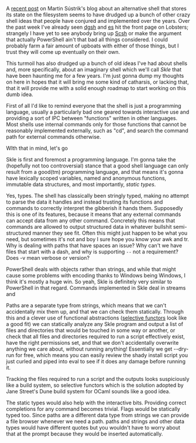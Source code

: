 A [recent post](http://250bpm.com/blog:153) on Martin Sústrik's blog about an
alternative shell that stores its state on the filesystem seems to have drudged
up a bunch of other crazy shell ideas that people have conjured and
implemented over the years. Over the past week I've already seen
[dgsh](https://www.spinellis.gr/sw/dgsh/) and
[es](https://wryun.github.io/es-shell/paper.html)
hit the front page on Lobsters; strangely I have yet to see anybody bring up
[Scsh](https://scsh.net/) or make the argument that actually PowerShell ain't
that bad all things considered. I could probably farm a fair amount of upboats
with either of those things, but I trust they will come up eventually on their
own.

This turmoil has also drudged up a bunch of old ideas I've had about shells
and, more specifically, about an imaginary shell which we'll call *Skle*
that have been haunting me for a few years. I'm just gonna dump my thoughts
on here in hopes that it will bring me some kind of catharsis, or lacking
that, that it will provide me with a solid enough roadmap to start working
on this dumb idea.

First of all I'd like to remind everyone that the shell is just a
programming language, usually a particularly bad one geared towards
interactive use and providing a sort of IPC between "functions"
written in other languages. Most shells use internal commands only for those
functions that cannot be reasonably implemented externally, such as "cd", and
search the command path for external commands otherwise.

WIth that in mind, let's go

Skle is first and foremost a programming language. I'm gonna take the (hopefully
not too controversial) stance that a good shell language can only result from a
good(tm) programming language, and that means it's gonna have lexically scoped
variables, named and anonymous functions, immutable data structures, and most
importantly, *static types*.

Yes, types. The shell has classically been stringly typed, making no attempt to
parse the data it handles and instead trusting its functions and commands to
correctly interpret the gibberish it hands them. Supposedly this is one of its
features, because it means that any external commands can accept data from any
other command. Concretely this means that commands are allowed to output
structured data in whatever bullshit semi-structured manner they see fit. Often
this might just happen to be what you need, but sometimes it's not and boy I
sure hope you know your awk and tr. Why is dealing with paths that have spaces
an issue? Why can't we have files that start with a dash, and why is supporting
`--` not a requirement? Does -v mean verbose or version?

PowerShell deals with objects rather than strings, and while that might
cause some problems with encoding thanks to Windows being Windows, I think it's
mostly a huge win. So yeah, Skle is definitely very similar to PowerShell in
that regard. Commands implemented in Skle deal in streams and 




Paths are a separate type from strings, which means that we can't accidentally
mix them up, and that we can check them statically.
Through this and a clever use of functional abstractions
([selective functors](https://blogs.ncl.ac.uk/andreymokhov/selective/) look like
a good fit) we can statically analyze any Skle program and output a list of
files and directories that would be touched in some way or another, or check
that all files and directories required to run a script effectively exist, have
the right permissions set, and that we don't accidentally overwrite anything we
care about, without running anything! Essentially we get --dry-run for
free, which means you can easily review the shady install script you just curled
and piped into eval to see if it does any damage before running it.

Tracking the files required to run a script and the outputs looks suspiciously
like a build system, so selective functors which is the solution adopted by
Jane Street's Dune build system for OCaml sounds like a good idea.



The static types would also help with the interactive bits. Providing correct
completions for any command becomes trivial. Flags would be statically typed too.
Since paths are a different data type from strings we can provide a file browser
whenever we need a path.
paths and strings and other data types would have different quotes but you wouldn't
have to worry about that at the prompt because they would be inserted automatically.

